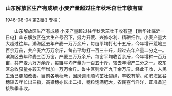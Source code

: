 ### 山东解放区生产有成绩  小麦产量超过往年秋禾茁壮丰收有望

1946-08-04
第2版()
专栏：

　　山东解放区生产有成绩
    小麦产量超过往年秋禾茁壮丰收有望
    【新华社临沂一日电】山东解放区在大生产号召下，努力开荒、兴修水利、精耕细作，小麦产量大大超过往年。渤海区去年产麦一万万余斤，每亩平均打七十五斤，今年增开荒地三百余万亩，共产麦六万万余斤，每亩平均打一百三十斤，超过去年产量二分之一。滨海区去年种麦三百万亩，产麦三万万余斤，每亩平均收百余斤，今年增种一百万亩，共产麦六万万余斤，每亩平均产量为一百五十斤，较去年增产三分之一。胶东区总收获量亦较去年增加一万万余斤。鲁中区则增产九千余万斤。经此丰收，人民生活已更加改善。目前各地秋禾，因风调雨顺均茁壮碧绿，丰收有望。如滨海区谷穗较去年长出三指，高粱穗亦长出二指，穗粒饱满肥大，农民喜气洋洋，正准备迎接秋季丰收。
